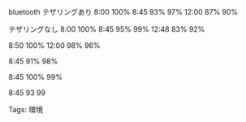 bluetooth テザリングあり 8:00 100% 8:45 93% 97% 12:00 87% 90%

テザリングなし 8:00 100% 8:45 95% 99% 12:48 83% 92%

8:50 100% 12:00 98% 96%

8:45 91% 98%

8:45 100% 99%

8:45 93 99

Tags: 環境